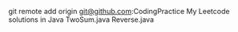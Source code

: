 git remote add origin git@github.com:<username>CodingPractice
My Leetcode solutions in Java
TwoSum.java
Reverse.java
